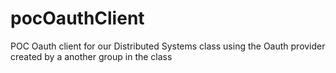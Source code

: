 # pocOauthClient
POC Oauth client for our Distributed Systems class using the Oauth provider created by a another group in the class
